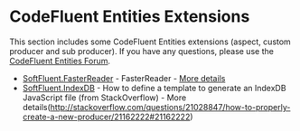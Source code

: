 CodeFluent Entities Extensions
==============================

This section includes some CodeFluent Entities extensions (aspect, custom producer and sub producer).
If you have any questions, please use the [CodeFluent Entities Forum](http://www.softfluent.com/Forums).

* [SoftFluent.FasterReader](https://github.com/SoftFluent/CodeFluent-Entities/tree/master/Extensions/SoftFluent.FasterReader) - FasterReader - [More details](http://blog.codefluententities.com/2014/03/27/fetch-performance-of-codefluent-entities/)
* [SoftFluent.IndexDB](https://github.com/SoftFluent/CodeFluent-Entities/tree/master/Extensions/SoftFluent.IndexDB) - How to define a template to generate an IndexDB JavaScript file (from StackOverflow) - More details(http://stackoverflow.com/questions/21028847/how-to-properly-create-a-new-producer/21162222#21162222)